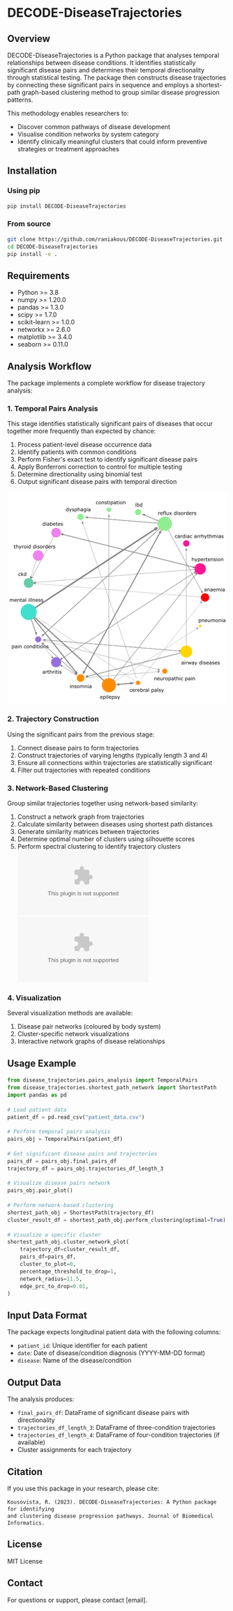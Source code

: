 # DECODE-DiseaseTrajectories

## Overview

DECODE-DiseaseTrajectories is a Python package that analyses temporal relationships between disease conditions. It identifies statistically significant disease pairs and determines their temporal directionality through statistical testing. The package then constructs disease trajectories by connecting these significant pairs in sequence and employs a shortest-path graph-based clustering method to group similar disease progression patterns.

This methodology enables researchers to:
- Discover common pathways of disease development
- Visualise condition networks by system category
- Identify clinically meaningful clusters that could inform preventive strategies or treatment approaches

## Installation

### Using pip

```bash
pip install DECODE-DiseaseTrajectories
```

### From source

```bash
git clone https://github.com/raniakous/DECODE-DiseaseTrajectories.git
cd DECODE-DiseaseTrajectories
pip install -e .
```

## Requirements

- Python >= 3.8
- numpy >= 1.20.0
- pandas >= 1.3.0
- scipy >= 1.7.0
- scikit-learn >= 1.0.0
- networkx >= 2.6.0
- matplotlib >= 3.4.0
- seaborn >= 0.11.0

## Analysis Workflow

The package implements a complete workflow for disease trajectory analysis:

### 1. Temporal Pairs Analysis

This stage identifies statistically significant pairs of diseases that occur together more frequently than expected by chance:

1. Process patient-level disease occurrence data
2. Identify patients with common conditions
3. Perform Fisher's exact test to identify significant disease pairs
4. Apply Bonferroni correction to control for multiple testing
5. Determine directionality using binomial test
6. Output significant disease pairs with temporal direction

![disease pairs](pairs.png)

### 2. Trajectory Construction

Using the significant pairs from the previous stage:

1. Connect disease pairs to form trajectories
2. Construct trajectories of varying lengths (typically length 3 and 4)
3. Ensure all connections within trajectories are statistically significant
4. Filter out trajectories with repeated conditions

### 3. Network-Based Clustering

Group similar trajectories together using network-based similarity:

1. Construct a network graph from trajectories
2. Calculate similarity between diseases using shortest path distances
3. Generate similarity matrices between trajectories
4. Determine optimal number of clusters using silhouette scores
5. Perform spectral clustering to identify trajectory clusters
![trajectory clusters](males.eps)
![trajectory clusters](females.eps)

### 4. Visualization

Several visualization methods are available:

1. Disease pair networks (coloured by body system)
2. Cluster-specific network visualizations
3. Interactive network graphs of disease relationships

## Usage Example

```python
from disease_trajectories.pairs_analysis import TemporalPairs
from disease_trajectories.shortest_path_network import ShortestPath
import pandas as pd

# Load patient data
patient_df = pd.read_csv("patient_data.csv")

# Perform temporal pairs analysis
pairs_obj = TemporalPairs(patient_df)

# Get significant disease pairs and trajectories
pairs_df = pairs_obj.final_pairs_df
trajectory_df = pairs_obj.trajectories_df_length_3

# Visualize disease pairs network
pairs_obj.pair_plot()

# Perform network-based clustering
shortest_path_obj = ShortestPath(trajectory_df)
cluster_result_df = shortest_path_obj.perform_clustering(optimal=True)

# Visualize a specific cluster
shortest_path_obj.cluster_network_plot(
    trajectory_df=cluster_result_df,
    pairs_df=pairs_df,
    cluster_to_plot=0,
    percentage_threshold_to_drop=1,
    network_radius=11.5,
    edge_prc_to_drop=0.01,
)
```

## Input Data Format

The package expects longitudinal patient data with the following columns:

- `patient_id`: Unique identifier for each patient
- `date`: Date of disease/condition diagnosis (YYYY-MM-DD format)
- `disease`: Name of the disease/condition

## Output Data

The analysis produces:

- `final_pairs_df`: DataFrame of significant disease pairs with directionality
- `trajectories_df_length_3`: DataFrame of three-condition trajectories
- `trajectories_df_length_4`: DataFrame of four-condition trajectories (if available)
- Cluster assignments for each trajectory

## Citation

If you use this package in your research, please cite:

```
Kousovista, R. (2023). DECODE-DiseaseTrajectories: A Python package for identifying 
and clustering disease progression pathways. Journal of Biomedical Informatics.
```

## License

MIT License

## Contact

For questions or support, please contact [email].
